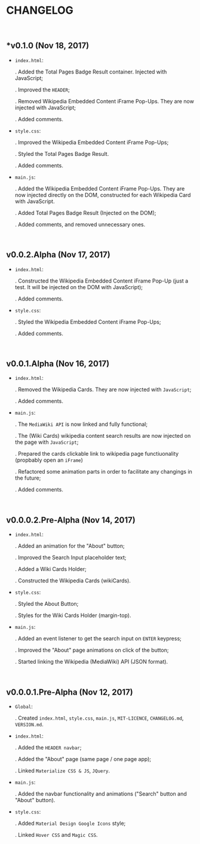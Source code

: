 # CHANGELOG

&nbsp;

## *v0.1.0 (Nov 18, 2017)

- ```index.html```:

  . Added the Total Pages Badge Result container. Injected with JavaScript;

  . Improved the ```HEADER```;

  . Removed Wikipedia Embedded Content iFrame Pop-Ups. They are now injected with JavaScript;

  . Added comments.
- ```style.css```:

  . Improved the Wikipedia Embedded Content iFrame Pop-Ups;

  . Styled the Total Pages Badge Result.

  . Added comments.
- ```main.js```:

  . Added the Wikipedia Embedded Content iFrame Pop-Ups. They are now injected directly on the DOM, constructed for each Wikipedia Card with JavaScript.

  . Added Total Pages Badge Result (Injected on the DOM);

  . Added comments, and removed unnecessary ones.

&nbsp;

## v0.0.2.Alpha (Nov 17, 2017)

- ```index.html```:

  . Constructed the Wikipedia Embedded Content iFrame Pop-Up (just a test. It will be injected on the DOM with JavaScript);

  . Added comments.
- ```style.css```:

  . Styled the Wikipedia Embedded Content iFrame Pop-Ups;

  . Added comments.

&nbsp;

## v0.0.1.Alpha (Nov 16, 2017)

- ```index.html```:

  . Removed the Wikipedia Cards. They are now injected with ```JavaScript```;

  . Added comments.

- ```main.js```:

  . The ```MediaWiki API``` is now linked and fully functional;

  . The (Wiki Cards) wikipedia content search results are now injected on the page with ```JavaScript```;

  . Prepared the cards clickable link to wikipedia page functiuonality (propbably open an ```iFrame```)

  . Refactored some animation parts in order to facilitate any changings in the future;

  . Added comments.

&nbsp;

## v0.0.0.2.Pre-Alpha (Nov 14, 2017)

- ```index.html```:

  . Added an animation for the "About" button;

  . Improved the Search Input placeholder text;

  . Added a Wiki Cards Holder;

  . Constructed the Wikipedia Cards (wikiCards).
- ```style.css```:

  . Styled the About Button;

  . Styles for the Wiki Cards Holder (margin-top).

- ```main.js```:

  . Added an event listener to get the search input on ```ENTER``` keypress;

  . Improved the "About" page animations on click of the button;

  . Started linking the Wikipedia (MediaWiki) API (JSON format).

&nbsp;

## v0.0.0.1.Pre-Alpha (Nov 12, 2017)

- ```Global```:

  . Created ```index.html```, ```style.css```, ```main.js```, ```MIT-LICENCE```, ```CHANGELOG.md```, ```VERSION.md```.
- ```index.html```:

  . Added the ```HEADER navbar```;

  . Added the "About" page (same page / one page app);

  . Linked ```Materialize CSS & JS```, ```JQuery```.
- ```main.js```:

  . Added the navbar functionality and animations ("Search" button and "About" button).
- ```style.css```:

  . Added ```Material Design Google Icons``` style;

  . Linked ```Hover CSS``` and ```Magic CSS```.
